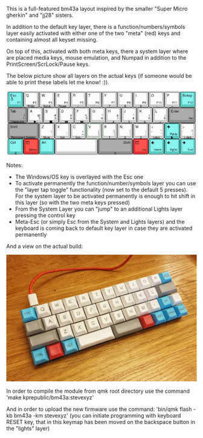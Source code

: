 This is a full-featured bm43a layout inspired by the smaller "Super Micro gherkin" and "jj28" sisters.

In addition to the default key layer, there is a function/numbers/symbols layer easily activated with either one of the two "meta" (red) keys and containing almost all keyset missing.

On top of this, activated with both meta keys, there a system layer where are placed media keys, mouse emulation, and Numpad in addition to the PrintScreen/ScrLock/Pause keys. 

The below picture show all layers on the actual keys (if someone would be able to print these labels let me know! :)).

![layout](https://raw.githubusercontent.com/stevexyz/qmk_firmware/master/keyboards/bm43a/keymaps/stevexyz/layout.jpeg)

Notes:
- The Windows/OS key is overlayed with the Esc one
- To activate permanently the function/number/symbols layer you can use the "layer tap toggle" functionality (now set to the default 5 presses). For the system layer to be activated permanently is enough to hit shift in this layer (so with the two meta keys pressed)
- From the System Layer you can "jump" to an additional Lights layer pressing the control key
- Meta-Esc (or simply Esc from the System and Lights layers) and the keyboard is coming back to default key layer in case they are activated permanently


And a view on the actual build:

![layout](https://raw.githubusercontent.com/stevexyz/qmk_firmware/master/keyboards/bm43a/keymaps/stevexyz/actualbuild.jpeg)

In order to compile the module from qmk root directory use the command 'make kprepublic/bm43a:stevexyz'

And in order to upload the new firmware use the command: 'bin/qmk flash -kb bm43a -km stevexyz' (you can initiate programming with keyboard RESET key, that in this keymap has been moved on the backspace button in the "lights" layer)

